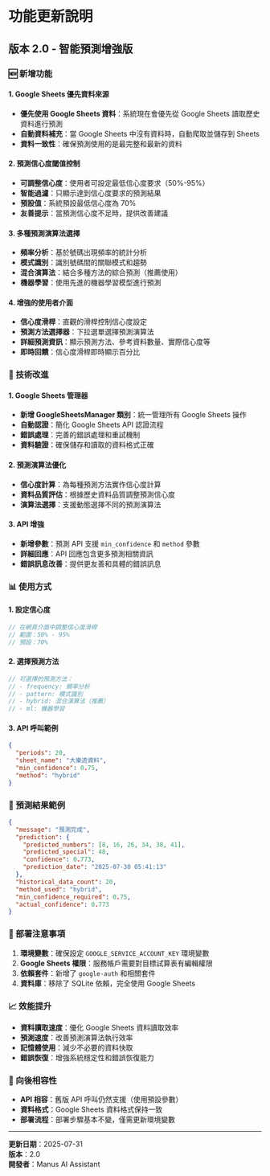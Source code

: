# 功能更新說明

## 版本 2.0 - 智能預測增強版

### 🆕 新增功能

#### 1. Google Sheets 優先資料來源
- **優先使用 Google Sheets 資料**：系統現在會優先從 Google Sheets 讀取歷史資料進行預測
- **自動資料補充**：當 Google Sheets 中沒有資料時，自動爬取並儲存到 Sheets
- **資料一致性**：確保預測使用的是最完整和最新的資料

#### 2. 預測信心度閾值控制
- **可調整信心度**：使用者可設定最低信心度要求（50%-95%）
- **智能過濾**：只顯示達到信心度要求的預測結果
- **預設值**：系統預設最低信心度為 70%
- **友善提示**：當預測信心度不足時，提供改善建議

#### 3. 多種預測演算法選擇
- **頻率分析**：基於號碼出現頻率的統計分析
- **模式識別**：識別號碼間的關聯模式和趨勢
- **混合演算法**：結合多種方法的綜合預測（推薦使用）
- **機器學習**：使用先進的機器學習模型進行預測

#### 4. 增強的使用者介面
- **信心度滑桿**：直觀的滑桿控制信心度設定
- **預測方法選擇器**：下拉選單選擇預測演算法
- **詳細預測資訊**：顯示預測方法、參考資料數量、實際信心度等
- **即時回饋**：信心度滑桿即時顯示百分比

### 🔧 技術改進

#### 1. Google Sheets 管理器
- **新增 GoogleSheetsManager 類別**：統一管理所有 Google Sheets 操作
- **自動認證**：簡化 Google Sheets API 認證流程
- **錯誤處理**：完善的錯誤處理和重試機制
- **資料驗證**：確保儲存和讀取的資料格式正確

#### 2. 預測演算法優化
- **信心度計算**：為每種預測方法實作信心度計算
- **資料品質評估**：根據歷史資料品質調整預測信心度
- **演算法選擇**：支援動態選擇不同的預測演算法

#### 3. API 增強
- **新增參數**：預測 API 支援 `min_confidence` 和 `method` 參數
- **詳細回應**：API 回應包含更多預測相關資訊
- **錯誤訊息改善**：提供更友善和具體的錯誤訊息

### 📊 使用方式

#### 1. 設定信心度
```javascript
// 在網頁介面中調整信心度滑桿
// 範圍：50% - 95%
// 預設：70%
```

#### 2. 選擇預測方法
```javascript
// 可選擇的預測方法：
// - frequency: 頻率分析
// - pattern: 模式識別  
// - hybrid: 混合演算法（推薦）
// - ml: 機器學習
```

#### 3. API 呼叫範例
```json
{
  "periods": 20,
  "sheet_name": "大樂透資料",
  "min_confidence": 0.75,
  "method": "hybrid"
}
```

### 🎯 預測結果範例

```json
{
  "message": "預測完成",
  "prediction": {
    "predicted_numbers": [8, 16, 26, 34, 38, 41],
    "predicted_special": 48,
    "confidence": 0.773,
    "prediction_date": "2025-07-30 05:41:13"
  },
  "historical_data_count": 20,
  "method_used": "hybrid",
  "min_confidence_required": 0.75,
  "actual_confidence": 0.773
}
```

### 🚀 部署注意事項

1. **環境變數**：確保設定 `GOOGLE_SERVICE_ACCOUNT_KEY` 環境變數
2. **Google Sheets 權限**：服務帳戶需要對目標試算表有編輯權限
3. **依賴套件**：新增了 `google-auth` 和相關套件
4. **資料庫**：移除了 SQLite 依賴，完全使用 Google Sheets

### 📈 效能提升

- **資料讀取速度**：優化 Google Sheets 資料讀取效率
- **預測速度**：改善預測演算法執行效率
- **記憶體使用**：減少不必要的資料快取
- **錯誤恢復**：增強系統穩定性和錯誤恢復能力

### 🔄 向後相容性

- **API 相容**：舊版 API 呼叫仍然支援（使用預設參數）
- **資料格式**：Google Sheets 資料格式保持一致
- **部署流程**：部署步驟基本不變，僅需更新環境變數

---

**更新日期**：2025-07-31  
**版本**：2.0  
**開發者**：Manus AI Assistant


